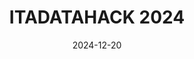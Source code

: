 ---
title: "ITADATAHACK 2024"
collection: hackathons
date: 2024-12-20
venue: "Online"
excerpt: "Competed in a 72-hour hackathon on a time series problem as part of a team of 3, achieving an F1 score of 70%."
---